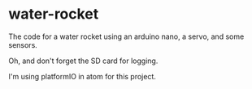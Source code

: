 # water-rocket
The code for a water rocket using an arduino nano, a servo, and some sensors.

Oh, and don't forget the SD card for logging.

I'm using platformIO in atom for this project.
